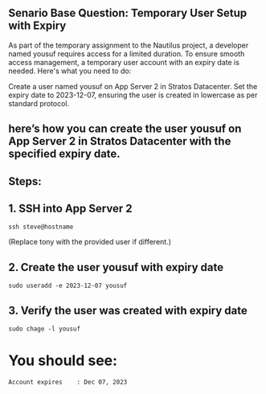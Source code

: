 ## Senario Base Question:  Temporary User Setup with Expiry
As part of the temporary assignment to the Nautilus project, a developer named yousuf requires access for a limited duration. To ensure smooth access management, a temporary user account with an expiry date is needed. Here's what you need to do:

Create a user named yousuf on App Server 2 in Stratos Datacenter. Set the expiry date to 2023-12-07, ensuring the user is created in lowercase as per standard protocol.

## here’s how you can create the user yousuf on App Server 2 in Stratos Datacenter with the specified expiry date.

## Steps:

## 1. SSH into App Server 2

```
ssh steve@hostname 
```
(Replace tony with the provided user if different.)

## 2. Create the user yousuf with expiry date
```
sudo useradd -e 2023-12-07 yousuf
```
## 3. Verify the user was created with expiry date
```
sudo chage -l yousuf
```
# You should see:
```
Account expires    : Dec 07, 2023
```

